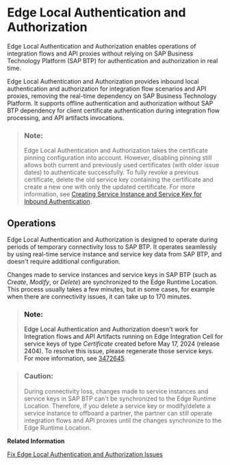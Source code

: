 <!-- loio510d447eef554e188b7577c902809416 -->

# Edge Local Authentication and Authorization

Edge Local Authentication and Authorization enables operations of integration flows and API proxies without relying on SAP Business Technology Platform \(SAP BTP\) for authentication and authorization in real time.

Edge Local Authentication and Authorization provides inbound local authentication and authorization for integration flow scenarios and API proxies, removing the real-time dependency on SAP Business Technology Platform. It supports offline authentication and authorization without SAP BTP dependency for client certificate authentication during integration flow processing, and API artifacts invocations.

> ### Note:  
> Edge Local Authentication and Authorization takes the certificate pinning configuration into account. However, disabling pinning still allows both current and previously used certificates \(with older issue dates\) to authenticate successfully. To fully revoke a previous certificate, delete the old service key containing the certificate and create a new one with only the updated certificate. For more information, see [Creating Service Instance and Service Key for Inbound Authentication](40-RemoteSystems/creating-service-instance-and-service-key-for-inbound-authentication-19af5e2.md).



<a name="loio510d447eef554e188b7577c902809416__section_cys_bzt_zbc"/>

## Operations

Edge Local Authentication and Authorization is designed to operate during periods of temporary connectivity loss to SAP BTP. It operates seamlessly by using real-time service instance and service key data from SAP BTP, and doesn't require additional configuration.

Changes made to service instances and service keys in SAP BTP \(such as *Create*, *Modify*, or *Delete*\) are synchronized to the Edge Runtime Location. This process usually takes a few minutes, but in some cases, for example when there are connectivity issues, it can take up to 170 minutes.

> ### Note:  
> Edge Local Authentication and Authorization doesn't work for Integration flows and API Artifacts running on Edge Integration Cell for service keys of type *Certificate* created before May 17, 2024 \(release 2404\). To resolve this issue, please regenerate those service keys. For more information, see [3472645](https://me.sap.com/notes/3472645).

> ### Caution:  
> During connectivity loss, changes made to service instances and service keys in SAP BTP can't be synchronized to the Edge Runtime Location. Therefore, if you delete a service key or modify/delete a service instance to offboard a partner, the partner can still operate integration flows and API proxies until the changes synchronize to the Edge Runtime Location.

**Related Information**  


[Fix Edge Local Authentication and Authorization Issues](fix-edge-local-authentication-and-authorization-issues-4cddfbe.md "Check and fix issues related to local authentication and authorization.")

